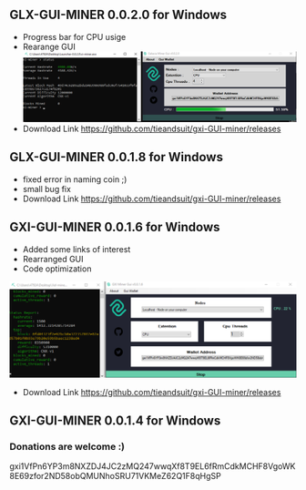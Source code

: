 ## GLX-GUI-MINER 0.0.2.0 for Windows
* Progress bar for CPU usige 
* Rearange GUI
![AI](gui0020.png)
* Download Link https://github.com/tieandsuit/gxi-GUI-miner/releases

## GLX-GUI-MINER 0.0.1.8 for Windows
* fixed error in naming coin ;)
* small bug fix
* Download Link https://github.com/tieandsuit/gxi-GUI-miner/releases

## GXI-GUI-MINER 0.0.1.6 for Windows
* Added some links of interest 
* Rearranged GUI
* Code optimization

![AI](gui0016.png)
* Download Link https://github.com/tieandsuit/gxi-GUI-miner/releases
## GXI-GUI-MINER 0.0.1.4 for Windows

### Donations are welcome :) 
gxi1VfPn6YP3m8NXZDJ4JC2zMQ247wwqXf8T9EL6fRmCdkMCHF8VgoWK8E69zfor2ND58obQMUNhoSRU71VKMeZ62Q1F8qHgSP

